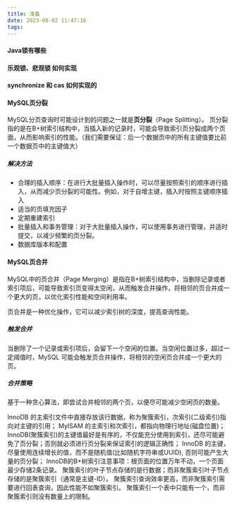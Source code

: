 ```yaml
---
title: 准备
date: 2023-08-02 11:47:16
tags:
---
```

#### Java锁有哪些
#### 乐观锁、悲观锁 如何实现
#### synchronize 和 cas 如何实现的
#### MySQL页分裂
MySQL分页查询时可能设计到的问题之一就是**页分裂**（Page Splitting）。
页分裂指的是在B+树索引结构中，当插入新的记录时，可能会导致索引页分裂成两个页面，从而影响索引的性能。（我们需要保证：后一个数据页中的所有主键值要比前一个数据页中的主键值大）

##### 解决方法
* 合理的插入顺序：在进行大批量插入操作时，可以尽量按照索引的顺序进行插入，从而减少页分裂的可能性。例如，对于自增主键，插入时按照主键顺序插入
* 适当的页填充因子
* 定期重建索引
* 批量插入和事务管理：对于大批量插入操作，可以使用事务进行管理，并适时提交，以减少频繁的页分裂。
* 数据库版本和配置
#### MySQL页合并
MySQL中的页合并（Page Merging）是指在B+树索引结构中，当删除记录或者索引项后，可能导致索引页变得太空闲，从而触发合并操作，将相邻的页合并成一个更大的页，以优化索引性能和空间利用率。

页合并是一种优化操作，它可以减少索引树的深度，提高查询性能。
##### 触发合并
当删除了一个记录或索引项后，会留下一个空闲的位置。当空闲位置过多，超过一定阈值时，MySQL 可能会触发页合并操作，将相邻的空闲页合并成一个更大的页。
##### 合并策略
基于一种贪心算法，即尝试合并相邻的两个页，以便尽可能减少空闲页的数量。



InnoDB 的主索引文件中直接存放该行数据，称为聚簇索引，次索引(二级索引)指向对主键的引用；
MyISAM 的主索引和次索引，都指向物理行地址(磁盘位置)；
InnoDB(聚簇索引)的主键值最好是有序的，不仅能充分使用到索引，还尽可能避免了页分裂；否则就必须进行页分裂来保证索引的逻辑正确性；
InnoDB 的主键，尽量使用连续增长的值，而不是随机值(比如随机字符串或UUID), 否则可能产生大量的页分裂；
InnoDB的B+树索引注意事项：根页面的位置万年不动，一个页面最少存储2条记录。
聚簇索引的叶子节点存储的是行数据；而非聚簇索引叶子节点存储的是聚簇索引（通常是主键-ID）。
聚簇索引查询效率更高，而非聚簇索引需要进行回表查询，因此性能不如聚簇索引。
聚簇索引一个表中只能有一个，而非聚簇索引则没有数量上的限制。

#### 

